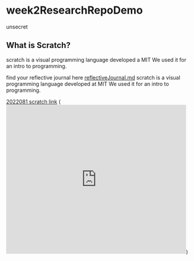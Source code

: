 # week2ResearchRepoDemo

<!-- how to comment in markdown -->
unsecret

## What is Scratch? 
scratch is a visual programming language developed a MIT We used it for an intro to programming.

find your reflective journal here [reflectiveJournal.md](./reflections/reflectiveJournal.md)
scratch is a visual programming language developed at MIT We used it for an intro to programming.


[2022081 scratch link](https://scratch.mit.edu/projects/719220556/)
(<iframe src="https://scratch.mit.edu/projects/719220556/embed" allowtransparency="true" width="485" height="402" frameborder="0" scrolling="no" allowfullscreen></iframe>)

